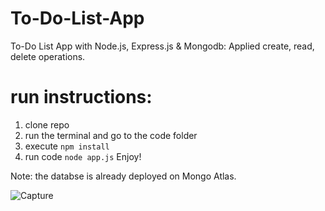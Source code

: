 # To-Do-List-App
To-Do List App with Node.js, Express.js &amp; Mongodb: Applied create, read, delete operations.

# run instructions:

1. clone repo
2. run the terminal and go to the code folder
3. execute ``` npm install ```
5. run code ``` node app.js ```
Enjoy!

Note: the databse is already deployed on Mongo Atlas.


![Capture](https://user-images.githubusercontent.com/67188835/220853000-2a823ae9-b0b2-40b9-8ce1-c20042a7ab18.PNG)

